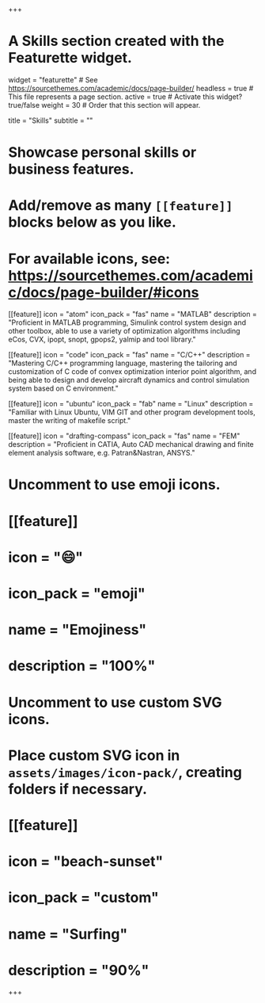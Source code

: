 +++
# A Skills section created with the Featurette widget.
widget = "featurette"  # See https://sourcethemes.com/academic/docs/page-builder/
headless = true  # This file represents a page section.
active = true  # Activate this widget? true/false
weight = 30  # Order that this section will appear.

title = "Skills"
subtitle = ""

# Showcase personal skills or business features.
# 
# Add/remove as many `[[feature]]` blocks below as you like.
# 
# For available icons, see: https://sourcethemes.com/academic/docs/page-builder/#icons

[[feature]]
  icon = "atom"
  icon_pack = "fas"
  name = "MATLAB"
  description = "Proficient in MATLAB programming, Simulink control system design and other toolbox, able to use a variety of optimization algorithms including eCos, CVX, ipopt, snopt, gpops2, yalmip and tool library."
  
[[feature]]
  icon = "code"
  icon_pack = "fas"
  name = "C/C++"
  description = "Mastering C/C++ programming language, mastering the tailoring and customization of C code of convex optimization interior point algorithm, and being able to design and develop aircraft dynamics and control simulation system based on C environment."  
  
[[feature]]
  icon = "ubuntu"
  icon_pack = "fab"
  name = "Linux"
  description = "Familiar with Linux Ubuntu, VIM GIT and other program development tools, master the writing of makefile script."
  
[[feature]]
  icon = "drafting-compass"
  icon_pack = "fas"
  name = "FEM"
  description = "Proficient in CATIA, Auto CAD mechanical drawing and finite element analysis software, e.g. Patran&Nastran, ANSYS."  

# Uncomment to use emoji icons.
# [[feature]]
#  icon = ":smile:"
#  icon_pack = "emoji"
#  name = "Emojiness"
#  description = "100%"  

# Uncomment to use custom SVG icons.
# Place custom SVG icon in `assets/images/icon-pack/`, creating folders if necessary.
# [[feature]]
#  icon = "beach-sunset"
#  icon_pack = "custom"
#  name = "Surfing"
#  description = "90%"

+++
